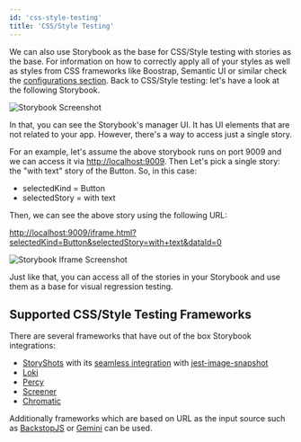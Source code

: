```yaml
---
id: 'css-style-testing'
title: 'CSS/Style Testing'
---
```


We can also use Storybook as the base for CSS/Style testing with stories as the base. For information on how to correctly apply all of your styles as well as styles from CSS frameworks like Boostrap, Semantic UI or similar check the [configurations section](https://storybook.js.org/configurations/default-config/#css-support). Back to CSS/Style testing: let's have a look at the following Storybook.

![Storybook Screenshot](../static/storybook-screenshot.png)

In that, you can see the Storybook's manager UI. It has UI elements that are not related to your app. However, there's a way to access just a single story.

For an example, let's assume the above storybook runs on port 9009 and we can access it via [http://localhost:9009](http://localhost:9009/).
Then Let's pick a single story: the "with text" story of the Button. So, in this case:

-   selectedKind = Button
-   selectedStory = with text

Then, we can see the above story using the following URL:

<http://localhost:9009/iframe.html?selectedKind=Button&selectedStory=with+text&dataId=0>

![Storybook Iframe Screenshot](../static/storybook-iframe-screenshot.png)

Just like that, you can access all of the stories in your Storybook and use them as a base for visual regression testing.

## Supported CSS/Style Testing Frameworks

There are several frameworks that have out of the box Storybook integrations:
- [StoryShots](https://github.com/storybooks/storybook/tree/master/addons/storyshots) with its [seamless integration](https://github.com/storybooks/storybook/tree/master/addons/storyshots#configure-storyshots-for-image-snapshots) with [jest-image-snapshot](https://github.com/americanexpress/jest-image-snapshot)
- [Loki](https://loki.js.org/)
- [Percy](https://docs.percy.io/docs/storybook-for-react)
- [Screener](https://screener.io/v2/docs) 
- [Chromatic](https://www.chromaticqa.com)

Additionally frameworks which are based on URL as the input source such as [BackstopJS](https://github.com/garris/BackstopJS) or [Gemini](https://github.com/gemini-testing/gemini) can be used.
